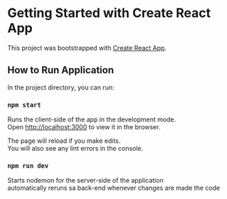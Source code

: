 # Getting Started with Create React App

This project was bootstrapped with [Create React App](https://github.com/facebook/create-react-app).

## How to Run Application

In the project directory, you can run:

### `npm start`

Runs the client-side of the app in the development mode.\
Open [http://localhost:3000](http://localhost:3000) to view it in the browser.

The page will reload if you make edits.\
You will also see any lint errors in the console.

### `npm run dev`

Starts nodemon for the server-side of the application\
automatically reruns sa back-end whenever changes are made the code

